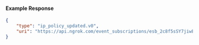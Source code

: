 <!-- Code generated for API Clients. DO NOT EDIT. -->

#### Example Response

```json
{
	"type": "ip_policy_updated.v0",
	"uri": "https://api.ngrok.com/event_subscriptions/esb_2c8f5sSY7jiwE6wuSFqXGnEVUjx/sources/ip_policy_updated.v0"
}
```
